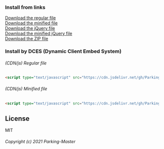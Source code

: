 ### Install from links
[Download the regular file]()<br>
[Download the minified file]()<br>
[Download the jQuery file]()<br>
[Download the minified jQuery file]()<br>
[Download the ZIP file]()<br>

### Install by DCES (Dynamic Client Embed System)
###### (CDN/js) Regular file
```html
<script type="text/javascript" src="https://cdn.jsdelivr.net/gh/Parking-Master/Gametime.js@latest/Gametime.js"></script>
```

###### (CDN/js) Minified file
```html
<script type="text/javascript" src="https://cdn.jsdelivr.net/gh/Parking-Master/Gametime.js@latest/Gametime.min.js"></script>
```

## License
MIT

###### Copyright (c) 2021 Parking-Master
